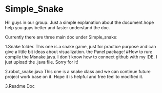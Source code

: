 # Simple_Snake
Hi! guys in our group. Just a simple explanation about the document.hope help you guys better and faster understand the doc.

Currently there are three main doc under Simple_snake:

1.Snake folder. This one is a snake game, just for practice purpose and can give a little bit ideas about visualization. the Panel package!
#How to run: compile the Msnake.java. I don't know how to connect github with my IDE. I just upload the .java file. Sorry for it!

2.robot_snake.java This one is a snake class and we can continue future project work base on it. Hope it is helpful and free feel to modified it.

3.Readme Doc
